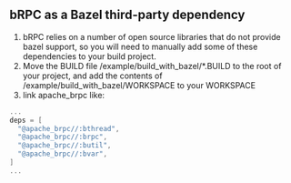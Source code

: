 ## bRPC as a Bazel third-party dependency
1. bRPC relies on a number of open source libraries that do not provide bazel support, so you will need to manually add some of these dependencies to your build project.
2. Move the BUILD file /example/build_with_bazel/*.BUILD to the root of your project, and add the contents of /example/build_with_bazel/WORKSPACE to your WORKSPACE
3. link apache_brpc like:
  ```c++
  ...
  deps = [
    "@apache_brpc//:bthread",
    "@apache_brpc//:brpc",
    "@apache_brpc//:butil",
    "@apache_brpc//:bvar",
  ]
  ...
  ```

